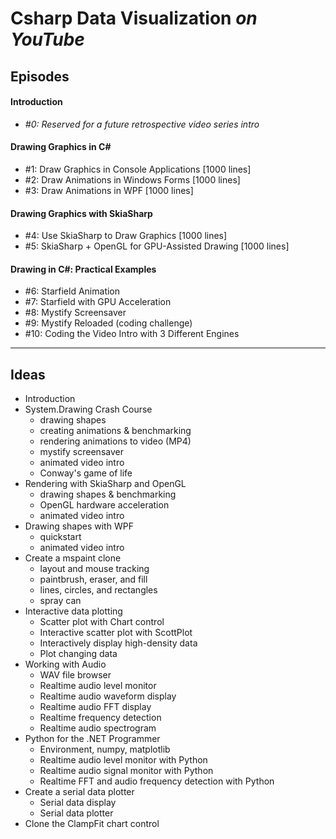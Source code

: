 # Csharp Data Visualization _on YouTube_

## Episodes

#### Introduction
* _#0: Reserved for a future retrospective video series intro_

#### Drawing Graphics in C#
* #1: Draw Graphics in Console Applications [1000 lines]
* #2: Draw Animations in Windows Forms [1000 lines]
* #3: Draw Animations in WPF [1000 lines]

#### Drawing Graphics with SkiaSharp
* #4: Use SkiaSharp to Draw Graphics [1000 lines]
* #5: SkiaSharp + OpenGL for GPU-Assisted Drawing [1000 lines]

#### Drawing in C#: Practical Examples
* #6: Starfield Animation
* #7: Starfield with GPU Acceleration
* #8: Mystify Screensaver
* #9: Mystify Reloaded (coding challenge)
* #10: Coding the Video Intro with 3 Different Engines



------

## Ideas

* Introduction
* System.Drawing Crash Course
  * drawing shapes
  * creating animations & benchmarking
  * rendering animations to video (MP4)
  * mystify screensaver
  * animated video intro
  * Conway's game of life
* Rendering with SkiaSharp and OpenGL
  * drawing shapes & benchmarking
  * OpenGL hardware acceleration
  * animated video intro
* Drawing shapes with WPF
  * quickstart
  * animated video intro
* Create a mspaint clone
  * layout and mouse tracking
  * paintbrush, eraser, and fill
  * lines, circles, and rectangles
  * spray can
* Interactive data plotting
  * Scatter plot with Chart control
  * Interactive scatter plot with ScottPlot
  * Interactively display high-density data
  * Plot changing data
* Working with Audio
  * WAV file browser
  * Realtime audio level monitor
  * Realtime audio waveform display
  * Realtime audio FFT display
  * Realtime frequency detection
  * Realtime audio spectrogram
* Python for the .NET Programmer
  * Environment, numpy, matplotlib
  * Realtime audio level monitor with Python
  * Realtime audio signal monitor with Python
  * Realtime FFT and audio frequency detection with Python
* Create a serial data plotter
  * Serial data display
  * Serial data plotter
* Clone the ClampFit chart control